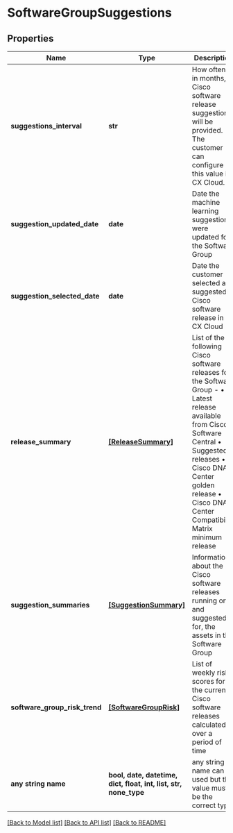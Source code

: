 # SoftwareGroupSuggestions


## Properties
Name | Type | Description | Notes
------------ | ------------- | ------------- | -------------
**suggestions_interval** | **str** | How often, in months, Cisco software release suggestions will be provided. The customer can configure this value in CX Cloud. | [optional] 
**suggestion_updated_date** | **date** | Date the machine learning suggestions were updated for the Software Group | [optional] 
**suggestion_selected_date** | **date** | Date the customer selected a suggested Cisco software release in CX Cloud | [optional] 
**release_summary** | [**[ReleaseSummary]**](ReleaseSummary.md) | List of the following Cisco software releases for the Software Group - • Latest release available from Cisco Software Central • Suggested releases • Cisco DNA Center golden release • Cisco DNA Center Compatibility Matrix minimum release | [optional] 
**suggestion_summaries** | [**[SuggestionSummary]**](SuggestionSummary.md) | Information about the Cisco software releases running on, and suggested for, the assets in the Software Group | [optional] 
**software_group_risk_trend** | [**[SoftwareGroupRisk]**](SoftwareGroupRisk.md) | List of weekly risk scores for the current Cisco software releases calculated over a period of time | [optional] 
**any string name** | **bool, date, datetime, dict, float, int, list, str, none_type** | any string name can be used but the value must be the correct type | [optional]

[[Back to Model list]](../README.md#documentation-for-models) [[Back to API list]](../README.md#documentation-for-api-endpoints) [[Back to README]](../README.md)


